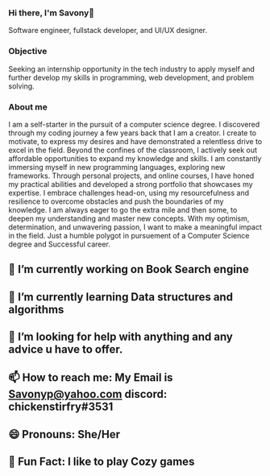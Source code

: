 ### Hi there, I'm Savony👋
<!-- add cozy gif--->

Software engineer, fullstack developer, and UI/UX designer.
<!--add known languages--->

### Objective 
Seeking an internship opportunity in the tech industry to apply myself and further develop my
skills in programming, web development, and problem solving.

### About me

I am a self-starter in the pursuit of a computer science degree. I discovered through my coding journey a few years back that I am a creator. I create to motivate, to express my desires and have demonstrated a relentless drive to excel in the field. Beyond the confines of the classroom, I actively seek out affordable opportunities to expand my knowledge and skills. I am constantly immersing myself in new programming languages, exploring new frameworks. Through personal projects, and online courses, I have honed my practical abilities and developed a strong portfolio that showcases my expertise. I embrace challenges head-on, using my resourcefulness and resilience to overcome obstacles and push the boundaries of my knowledge. I am always eager to go the extra mile and then some, to deepen my understanding and master new concepts. With my optimism, determination, and unwavering passion, I want to make a meaningful impact in the field. Just a humble polygot in pursuement of a Computer Science degree and Successful career. 

<!--Add in Github Stats-->

## 🔭 I’m currently working on Book Search engine
## 🌱 I’m currently learning Data structures and algorithms
## 🤔 I’m looking for help with anything and any advice u have to offer.
## 📫 How to reach me: My Email is Savonyp@yahoo.com discord: chickenstirfry#3531
## 😄 Pronouns: She/Her
## 👾 Fun Fact: I like to play Cozy games

